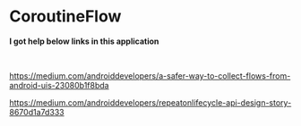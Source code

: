 # CoroutineFlow

**I got help below links in this application**

<br />

https://medium.com/androiddevelopers/a-safer-way-to-collect-flows-from-android-uis-23080b1f8bda

https://medium.com/androiddevelopers/repeatonlifecycle-api-design-story-8670d1a7d333

